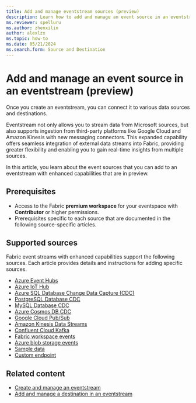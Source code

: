 ```yaml
---
title: Add and manage eventstream sources (preview)
description: Learn how to add and manage an event source in an eventstream with enhanced capabilities that are in preview. 
ms.reviewer: spelluru
ms.author: zhenxilin
author: alexlzx
ms.topic: how-to
ms.date: 05/21/2024
ms.search.form: Source and Destination
---
```


# Add and manage an event source in an eventstream (preview)

Once you create an eventstream, you can connect it to various data sources and destinations.

Eventstream not only allows you to stream data from Microsoft sources, but also supports ingestion from third-party platforms like Google Cloud and Amazon Kinesis with new messaging connectors. This expanded capability offers seamless integration of external data streams into Fabric, providing greater flexibility and enabling you to gain real-time insights from multiple sources.

In this article, you learn about the event sources that you can add to an eventstream with enhanced capabilities that are in preview.

## Prerequisites

- Access to the Fabric **premium workspace** for your eventspace with **Contributor** or higher permissions.
- Prerequisites specific to each source that are documented in the following source-specific articles.

## Supported sources

Fabric event streams with enhanced capabilities support the following sources. Each article provides details and instructions for adding specific sources.

- [Azure Event Hubs](add-source-azure-event-hubs-enhanced.md)
- [Azure IoT Hub](add-source-azure-iot-hub-enhanced.md)
- [Azure SQL Database Change Data Capture (CDC)](add-source-azure-sql-database-change-data-capture.md)
- [PostgreSQL Database CDC](add-source-postgresql-database-change-data-capture.md)
- [MySQL Database CDC](add-source-mysql-database-change-data-capture.md)
- [Azure Cosmos DB CDC](add-source-azure-cosmos-db-change-data-capture.md)
- [Google Cloud Pub/Sub](add-source-google-cloud-pub-sub.md)
- [Amazon Kinesis Data Streams](add-source-amazon-kinesis-data-streams.md)
- [Confluent Cloud Kafka](add-source-confluent-kafka.md)
- [Fabric workspace events](add-source-fabric-workspace.md)
- [Azure blob storage events](add-source-azure-blob-storage.md)
- [Sample data](add-source-sample-data-enhanced.md)
- [Custom endpoint](add-source-custom-app-enhanced.md) 

## Related content

- [Create and manage an eventstream](./create-manage-an-eventstream-enhanced.md)
- [Add and manage a destination in an eventstream](./add-manage-eventstream-destinations-enhanced.md)
